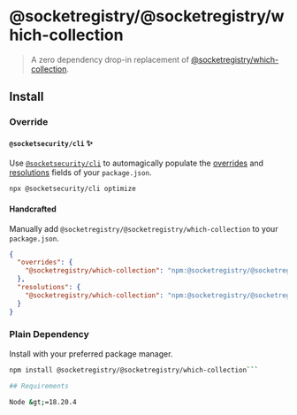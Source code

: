# @socketregistry/@socketregistry/which-collection

> A zero dependency drop-in replacement of
> [@socketregistry/which-collection](https://www.npmjs.com/package/@socketregistry/which-collection).

## Install

### Override

#### `@socketsecurity/cli` :sparkles:

Use [`@socketsecurity/cli`](https://www.npmjs.com/package/@socketsecurity/cli)
to automagically populate the
[overrides](https://docs.npmjs.com/cli/v9/configuring-npm/package-json#overrides)
and [resolutions](https://yarnpkg.com/configuration/manifest#resolutions) fields
of your `package.json`.

```sh
npx @socketsecurity/cli optimize
```

#### Handcrafted

Manually add `@socketregistry/@socketregistry/which-collection` to your
`package.json`.

```json
{
  "overrides": {
    "@socketregistry/which-collection": "npm:@socketregistry/@socketregistry/which-collection@^1"
  },
  "resolutions": {
    "@socketregistry/which-collection": "npm:@socketregistry/@socketregistry/which-collection@^1"
  }
}
```

### Plain Dependency

Install with your preferred package manager.

````sh
npm install @socketregistry/@socketregistry/which-collection```

## Requirements

Node &gt;=18.20.4
````
